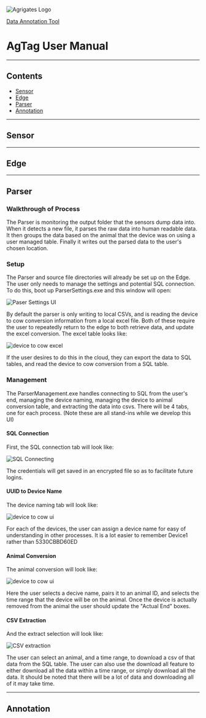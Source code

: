 ![Agrigates Logo](https://agrigates.io/wp-content/uploads/2020/10/AgriGates_Header_Logo-300px.png)

[Data Annotation Tool](./DataAnnotationToolPython/pythonDataTool.md)

# AgTag User Manual

---

## Contents
- [Sensor](#sensor)
- [Edge](#edge)
- [Parser](#parser)
- [Annotation](#annotation)

---

## Sensor

---

## Edge

---
<!--
Honestly this parser stuff could just be the last part of edge
--- -->
## Parser

### Walkthrough of Process

The Parser is monitoring the output folder that the sensors dump data into. When it detects a new file, it parses the raw data into human readable data. 
It then groups the data based on the animal that the device was on using a user managed table. Finally it writes out the parsed data to the user's chosen location. 

### Setup

The Parser and source file directories will already be set up on the Edge. The user only needs to manage the settings and potential SQL connection. 
To do this, boot up ParserSettings.exe and this window will open:

![Paser Settings UI]()

By default the parser is only writing to local CSVs, and is reading the device to cow conversion information from a local excel file. Both of these require the user to 
repeatedly return to the edge to both retrieve data, and update the excel conversion. The excel table looks like:

![device to cow excel]()


If the user desires to do this in the cloud, they can export the data to SQL tables, 
and read the device to cow conversion from a SQL table. 

### Management

The ParserManagement.exe handles connecting to SQL from the user's end, managing the device naming, managing the device to animal conversion table, and extracting the data into csvs. There will be 4 tabs, one for each process. 
(Note these are all stand-ins while we develop this UI)

#### SQL Connection
First, the SQL connection tab will look like:

![SQL Connecting]()

The credentials will get saved in an encrypted file so as to facilitate future logins.

#### UUID to Device Name

The device naming tab will look like: 

![device to cow ui]()

For each of the devices, the user can assign a device name for easy of understanding in other processes. It is a lot easier to remember Device1 rather than 5330CBBD60ED

#### Animal Conversion

The animal conversion will look like: 

![device to cow ui]()

Here the user selects a decive name, pairs it to an animal ID, and selects the time range that the device will be on the animal. Once the device is actually removed from the animal the user should update the "Actual End" boxes. 

#### CSV Extraction

And the extract selection will look like:

![CSV extraction]()

The user can select an animal, and a time range, to download a csv of that data from the SQL table. The user can also use the download all feature to either download all the data within a time range, or simply download all the data. 
It should be noted that there will be a lot of data and downloading all of it may take time.





---

## Annotation


